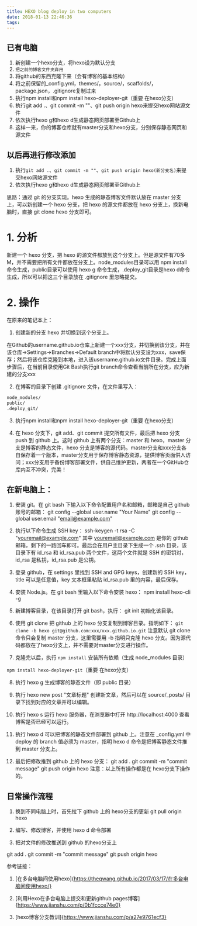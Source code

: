 ```yaml
---
title: HEXO blog deploy in two computers
date: 2018-01-13 22:46:36
tags:
---
```


## 已有电脑

1. 新创建一个hexo分支，将hexo设为默认分支
2. `把之前的博客文件夹弃用`
3. 将github的东西克隆下来（会有博客的基本结构）
4. 将之前保留的_config.yml，themes/，source/，scaffolds/，package.json，.gitignore复制过来
5. 执行npm install和npm install hexo-deployer-git（重要 在hexo分支）
6. 执行git add .、git commit -m ""、git push origin hexo来提交hexo网站源文件
7. 依次执行hexo g和hexo d生成静态网页部署至Github上
8. 这样一来，你的博客仓库就有master分支和hexo分支，分别保存静态网页和源文件

## 以后再进行修改添加
1. 执行`git add .`、`git commit -m ""`、`git push origin hexo(新分支名)`来提交hexo网站源文件
2. 依次执行hexo g和hexo d生成静态网页部署至Github上


思路：通过 git 的分支实现。hexo 生成的静态博客文件默认放在 master 分支上，可以新创建一个 hexo 分支，把 hexo 的源文件都放在 hexo 分支上，换新电脑时，直接 git clone hexo 分支即可。

# 1. 分析

新建一个 hexo 分支，把 hexo 的源文件都放到这个分支上。但是源文件有70多M，并不需要把所有文件都放在分支上。node_modules目录可以用 npm install 命令生成，public目录可以使用 hexo g 命令生成，.deploy_git目录是hexo d命令生成，所以可以把这三个目录放在 .gitignore 里忽略提交。

# 2. 操作

在原来的笔记本上：
1. 创建新的分支 hexo 并切换到这个分支上。

在Github的username.github.io仓库上新建一个xxx分支，并切换到该分支，并在该仓库->Settings->Branches->Default branch中将默认分支设为xxx，save保存；然后将该仓库克隆到本地，进入该username.github.io文件目录。完成上面步骤后，在当前目录使用Git Bash执行git branch命令查看当前所在分支，应为新建的分支xxx

2. 在博客的目录下创建 .gitignore 文件，在文件里写入：

```html
node_modules/
public/
.deploy_git/
```

3. 执行npm install和npm install hexo-deployer-git（重要 在hexo分支）

4. 在 hexo 分支下，git add、git commit 提交所有文件，最后把 hexo 分支 push 到 github 上。这时 github 上有两个分支：master 和 hexo，master 分支是博客的静态文件，hexo 分支是博客的源代码。master分支和xxx分支各自保存着一个版本，master分支用于保存博客静态资源，提供博客页面供人访问；xxx分支用于备份博客部署文件，供自己维护更新，两者在一个GitHub仓库内互不冲突，完美！

## 在新电脑上：

1. 安装 git。在 git bash 下输入以下命令配置用户名和邮箱，邮箱是自己 github 账号的邮箱：
git config --global user.name "Your Name"
git config --global user.email "email@example.com"

2. 执行以下命令生成 SSH key：
ssh-keygen -t rsa -C "youremail@example.com"
其中 youremail@example.com 是你的 github 邮箱，剩下的一路回车即可。最后会在用户主目录下生成一个 .ssh 目录，该目录下有 id_rsa 和 id_rsa.pub 两个文件，这两个文件就是 SSH 的密钥对，id_rsa 是私钥，id_rsa.pub 是公钥。

3. 登录 github，在 settings 里找到 SSH and GPG keys，创建新的 SSH key，title 可以是任意值，key 文本框里粘贴 id_rsa.pub 里的内容，最后保存。

4. 安装 Node.js。在 git bash 里输入以下命令安装 hexo：
npm install hexo-cli -g

5. 新建博客目录，在该目录打开 git bash，执行：
git init
初始化该目录。

6. 使用 git clone 把 github 上的 hexo 分支复制到博客目录。指明如下：
`git clone -b hexo git@github.com:xxx/xxx.github.io.git`
注意默认 git clone 命令只会复制 master 分支，这里需要用 -b 指明只克隆 hexo 分支。因为源代码都放在了hexo分支上，并不需要对master分支进行操作。

7. 克隆完以后，执行
`npm install`
安装所有依赖（生成 node_modules 目录）

`npm install hexo-deployer-git`（重要 在hexo分支）

8. 执行
hexo g
生成博客的静态文件（即 public 目录）

9. 执行
hexo new post "文章标题"
创建新文章，然后可以在 source/_posts/ 目录下找到对应的文章并可以编辑。

10. 执行
hexo s
运行 hexo 服务器，在浏览器中打开 http://localhost:4000 查看博客是否已经可以运行。

11. 执行
hexo d
可以把博客的静态文件部署到 github 上。注意在 _config.yml 中 deploy 的 branch 值必须为 master，指明 hexo d 命令是把博客静态文件推到 master 分支上。

12. 最后把修改推到 github 上的 hexo 分支：
git add .
git commit -m "commit message"
git push origin hexo
注意：以上所有操作都是在 hexo分支下操作的。

## 日常操作流程

1. 换到不同电脑上时，首先拉下 github 上的 hexo分支的更新
git pull origin hexo

2. 编写、修改博客，并使用 hexo d 命令部署

3. 把对文件的修改推送到 github 的hexo分支上

git add .
git commit -m "commit message"
git push origin hexo



参考链接：

1. [在多台电脑间使用hexo]{https://theqwang.github.io/2017/03/17/在多台电脑间使用hexo/}

2. [利用Hexo在多台电脑上提交和更新github pages博客]{https://www.jianshu.com/p/0b1fccce74e0}

3. [hexo博客分支教训]{https://www.jianshu.com/p/a27e9761ecf3}